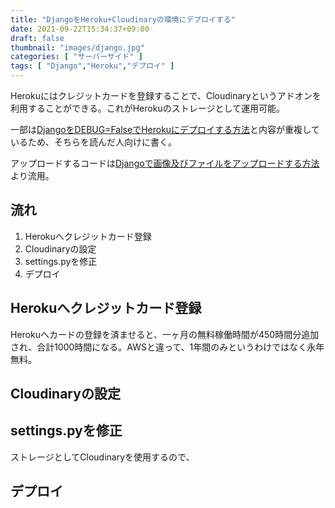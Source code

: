 ```yaml
---
title: "DjangoをHeroku+Cloudinaryの環境にデプロイする"
date: 2021-09-22T15:34:37+09:00
draft: false
thumbnail: "images/django.jpg"
categories: [ "サーバーサイド" ]
tags: [ "Django","Heroku","デプロイ" ]
---
```


Herokuにはクレジットカードを登録することで、Cloudinaryというアドオンを利用することができる。これがHerokuのストレージとして運用可能。

一部は[DjangoをDEBUG=FalseでHerokuにデプロイする方法](/post/django-deploy-heroku/)と内容が重複しているため、そちらを読んだ人向けに書く。

アップロードするコードは[Djangoで画像及びファイルをアップロードする方法](/post/django-fileupload/)より流用。

## 流れ

1. Herokuへクレジットカード登録
1. Cloudinaryの設定
1. settings.pyを修正
1. デプロイ


## Herokuへクレジットカード登録

Herokuへカードの登録を済ませると、一ヶ月の無料稼働時間が450時間分追加され、合計1000時間になる。AWSと違って、1年間のみというわけではなく永年無料。






## Cloudinaryの設定

## settings.pyを修正

ストレージとしてCloudinaryを使用するので、







## デプロイ





